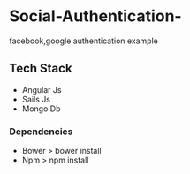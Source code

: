 # Social-Authentication-
facebook,google authentication example

## Tech Stack
* Angular Js
* Sails Js
* Mongo Db

### Dependencies
* Bower > bower install
* Npm > npm install
